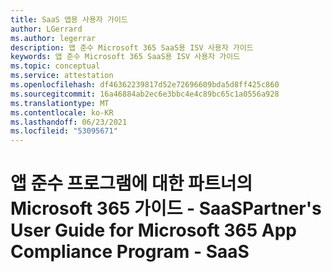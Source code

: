 ```yaml
---
title: SaaS 앱용 사용자 가이드
author: LGerrard
ms.author: legerrar
description: 앱 준수 Microsoft 365 SaaS용 ISV 사용자 가이드
keywords: 앱 준수 Microsoft 365 SaaS용 ISV 사용자 가이드
ms.topic: conceptual
ms.service: attestation
ms.openlocfilehash: df46362239817d52e72696609bda5d8ff425c860
ms.sourcegitcommit: 16a46884ab2ec6e3bbc4e4c89bc65c1a0556a928
ms.translationtype: MT
ms.contentlocale: ko-KR
ms.lasthandoff: 06/23/2021
ms.locfileid: "53095671"
---
```

# <a name="partners-user-guide-for-microsoft-365-app-compliance-program---saas"></a><span data-ttu-id="79360-104">앱 준수 프로그램에 대한 파트너의 Microsoft 365 가이드 - SaaS</span><span class="sxs-lookup"><span data-stu-id="79360-104">Partner's User Guide for Microsoft 365 App Compliance Program - SaaS</span></span>
